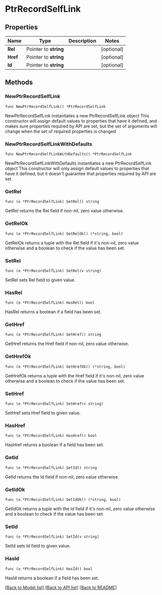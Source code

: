 # PtrRecordSelfLink

## Properties

Name | Type | Description | Notes
------------ | ------------- | ------------- | -------------
**Rel** | Pointer to **string** |  | [optional] 
**Href** | Pointer to **string** |  | [optional] 
**Id** | Pointer to **string** |  | [optional] 

## Methods

### NewPtrRecordSelfLink

`func NewPtrRecordSelfLink() *PtrRecordSelfLink`

NewPtrRecordSelfLink instantiates a new PtrRecordSelfLink object
This constructor will assign default values to properties that have it defined,
and makes sure properties required by API are set, but the set of arguments
will change when the set of required properties is changed

### NewPtrRecordSelfLinkWithDefaults

`func NewPtrRecordSelfLinkWithDefaults() *PtrRecordSelfLink`

NewPtrRecordSelfLinkWithDefaults instantiates a new PtrRecordSelfLink object
This constructor will only assign default values to properties that have it defined,
but it doesn't guarantee that properties required by API are set

### GetRel

`func (o *PtrRecordSelfLink) GetRel() string`

GetRel returns the Rel field if non-nil, zero value otherwise.

### GetRelOk

`func (o *PtrRecordSelfLink) GetRelOk() (*string, bool)`

GetRelOk returns a tuple with the Rel field if it's non-nil, zero value otherwise
and a boolean to check if the value has been set.

### SetRel

`func (o *PtrRecordSelfLink) SetRel(v string)`

SetRel sets Rel field to given value.

### HasRel

`func (o *PtrRecordSelfLink) HasRel() bool`

HasRel returns a boolean if a field has been set.

### GetHref

`func (o *PtrRecordSelfLink) GetHref() string`

GetHref returns the Href field if non-nil, zero value otherwise.

### GetHrefOk

`func (o *PtrRecordSelfLink) GetHrefOk() (*string, bool)`

GetHrefOk returns a tuple with the Href field if it's non-nil, zero value otherwise
and a boolean to check if the value has been set.

### SetHref

`func (o *PtrRecordSelfLink) SetHref(v string)`

SetHref sets Href field to given value.

### HasHref

`func (o *PtrRecordSelfLink) HasHref() bool`

HasHref returns a boolean if a field has been set.

### GetId

`func (o *PtrRecordSelfLink) GetId() string`

GetId returns the Id field if non-nil, zero value otherwise.

### GetIdOk

`func (o *PtrRecordSelfLink) GetIdOk() (*string, bool)`

GetIdOk returns a tuple with the Id field if it's non-nil, zero value otherwise
and a boolean to check if the value has been set.

### SetId

`func (o *PtrRecordSelfLink) SetId(v string)`

SetId sets Id field to given value.

### HasId

`func (o *PtrRecordSelfLink) HasId() bool`

HasId returns a boolean if a field has been set.


[[Back to Model list]](../README.md#documentation-for-models) [[Back to API list]](../README.md#documentation-for-api-endpoints) [[Back to README]](../README.md)


